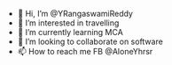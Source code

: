 - 👋 Hi, I’m @YRangaswamiReddy
- 👀 I’m interested in travelling
- 🌱 I’m currently learning MCA
- 💞️ I’m looking to collaborate on software
- 📫 How to reach me FB @AloneYhrsr 

<!---
YRangaswamiReddy/YRangaswamiReddy is a ✨ special ✨ repository because its `README.md` (this file) appears on your GitHub profile.
You can click the Preview link to take a look at your changes.
--->

